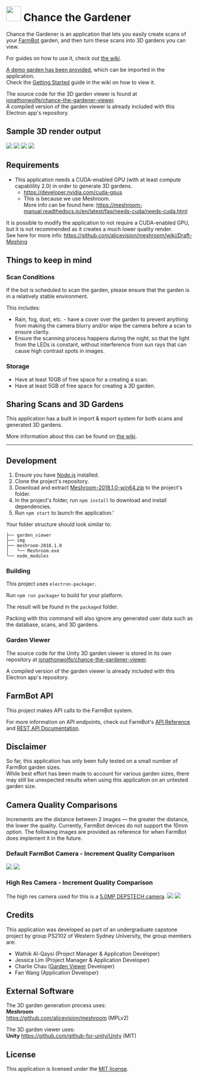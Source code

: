 # <img src="https://raw.githubusercontent.com/jonathonwolfe/chance-the-gardener/master/img/Chance-the-Gardener_logo_icon.png" width="40" height="40"> Chance the Gardener
Chance the Gardener is an application that lets you easily create scans of your [FarmBot](https://farm.bot) garden, and then turn these scans into 3D gardens you can view.

For guides on how to use it, check out [the wiki](https://github.com/jonathonwolfe/chance-the-gardener/wiki).

[A demo garden has been provided](https://github.com/jonathonwolfe/chance-the-gardener/releases/tag/v1.0.0), which can be imported in the application.  
Check the [Getting Started](https://github.com/jonathonwolfe/chance-the-gardener/wiki/Getting-Started#Demo-garden-quick-start) guide in the wiki on how to view it.

The source code for the 3D garden viewer is found at [jonathonwolfe/chance-the-gardener-viewer](https://github.com/jonathonwolfe/chance-the-gardener-viewer).  
A compiled version of the garden viewer is already included with this Electron app's repository.

## Sample 3D render output
![](https://raw.githubusercontent.com/jonathonwolfe/chance-the-gardener/master/img/garden-picture-1.png)
![](https://raw.githubusercontent.com/jonathonwolfe/chance-the-gardener/master/img/garden-picture-2.png)
![](https://raw.githubusercontent.com/jonathonwolfe/chance-the-gardener/master/img/garden-picture-3.png)
![](https://raw.githubusercontent.com/jonathonwolfe/chance-the-gardener/master/img/garden-picture-4.png)

## Requirements
- This application needs a CUDA-enabled GPU (with at least compute capablility 2.0) in order to generate 3D gardens.  
	- https://developer.nvidia.com/cuda-gpus
	- This is because we use Meshroom.  
	More info can be found here: https://meshroom-manual.readthedocs.io/en/latest/faq/needs-cuda/needs-cuda.html

It is possible to modify the application to not require a CUDA-enabled GPU, but it is not recommended as it creates a much lower quality render.  
See here for more info: https://github.com/alicevision/meshroom/wiki/Draft-Meshing

## Things to keep in mind
### Scan Conditions
If the bot is scheduled to scan the garden, please ensure that the garden is in a relatively stable environment. 

This includes:
- Rain, fog, dust, etc. - have a cover over the garden to prevent anything from making the camera blurry and/or wipe the camera before a scan to ensure clarity.
- Ensure the scanning process happens during the night, so that the light from the LEDs is constant, without interference from sun rays that can cause high contrast spots in images.

### Storage
- Have at least 10GB of free space for a creating a scan.
- Have at least 5GB of free space for creating a 3D garden.

## Sharing Scans and 3D Gardens
This application has a built in import & export system for both scans and generated 3D gardens. 

More information about this can be found on [the wiki](https://github.com/jonathonwolfe/chance-the-gardener/wiki/Import-&-Export).

---

## Development
1. Ensure you have [Node.js](https://nodejs.org/en/download/) installed. 
2. Clone the project's repository.
3. Download and extract [Meshroom-2018.1.0-win64.zip](https://github.com/alicevision/meshroom/releases/tag/v2018.1.0) to the project's folder.
4. In the project's folder, run `npm install` to download and install dependencies.
5. Run `npm start` to launch the application.'

Your folder structure should look similar to: 

	├── garden_viewer
	├── img
	├── meshroom-2018.1.0
	│	└── Meshroom.exe
	└── node_modules

### Building
This project uses `electron-packager`. 

Run `npm run packager` to build for your platform.

The result will be found in the `packaged` folder.

Packing with this command will also ignore any generated user data such as the database, scans, and 3D gardens.

### Garden Viewer
The source code for the Unity 3D garden viewer is stored in its own repository at [jonathonwolfe/chance-the-gardener-viewer](https://github.com/jonathonwolfe/chance-the-gardener-viewer).  

A compiled version of the garden viewer is already included with this Electron app's repository.

## FarmBot API
This project makes API calls to the FarmBot system. 

For more information on API endpoints, check out FarmBot's [API Reference](https://hexdocs.pm/farmbot/api-reference.html) and [REST API Documentation](https://developer.farm.bot/v14/Documentation/web-app/rest-api).

## Disclaimer
So far, this application has only been fully tested on a small number of FarmBot garden sizes.  
While best effort has been made to account for various garden sizes, there may still be unexpected results when using this application on an untested garden size.

## Camera Quality Comparisons
Increments are the distance between 2 images — the greater the distance, the lower the quality. Currently, FarmBot devices do not support the 10mm option. The following images are provided as reference for when FarmBot does implement it in the future.
### Default FarmBot Camera - Increment Quality Comparison
![](https://raw.githubusercontent.com/jonathonwolfe/chance-the-gardener/master/img/Render-Quality-Comparison-Using-the-default-Farmbot-camera.png)
![](https://raw.githubusercontent.com/jonathonwolfe/chance-the-gardener/master/img/Render-Quality-Comparison-Using-the-default-Farmbot-camera-2.png)

### High Res Camera - Increment Quality Comparison
The high res camera used for this is a [5.0MP DEPSTECH camera](https://depstech.com/products/usb-endoscope-ntc86t).
![](https://raw.githubusercontent.com/jonathonwolfe/chance-the-gardener/master/img/Render-Quality-Comparison-Using-a-high-res-camera.png)
![](https://raw.githubusercontent.com/jonathonwolfe/chance-the-gardener/master/img/Render-Quality-Comparison-Using-a-high-res-camera-2.png)

## Credits
This application was developed as part of an undergraduate capstone project by group PS2102 of Western Sydney University, the group members are:
- Wathik Al-Qaysi (Project Manager & Application Developer)
- Jessica Lim (Project Manager & Application Developer)
- Charlie Chau ([Garden Viewer](https://github.com/jonathonwolfe/chance-the-gardener-viewer) Developer)
- Fan Wang (Application Developer)

## External Software
The 3D garden generation process uses:  
**Meshroom**  
https://github.com/alicevision/meshroom (MPLv2)

The 3D garden viewer uses:  
**Unity**
https://github.com/github-for-unity/Unity (MIT)

## License
This application is licensed under the [MIT license](https://github.com/jonathonwolfe/chance-the-gardener/blob/master/LICENSE).

